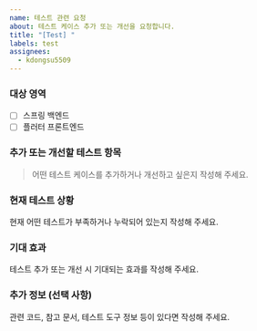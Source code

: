```yaml
---
name: 테스트 관련 요청
about: 테스트 케이스 추가 또는 개선을 요청합니다.
title: "[Test] "
labels: test
assignees:
  - kdongsu5509
---
```


### 대상 영역

- [ ] 스프링 백엔드
- [ ] 플러터 프론트엔드

### 추가 또는 개선할 테스트 항목

> 어떤 테스트 케이스를 추가하거나 개선하고 싶은지 작성해 주세요.

### 현재 테스트 상황

현재 어떤 테스트가 부족하거나 누락되어 있는지 작성해 주세요.

### 기대 효과

테스트 추가 또는 개선 시 기대되는 효과를 작성해 주세요.

### 추가 정보 (선택 사항)

관련 코드, 참고 문서, 테스트 도구 정보 등이 있다면 작성해 주세요.
